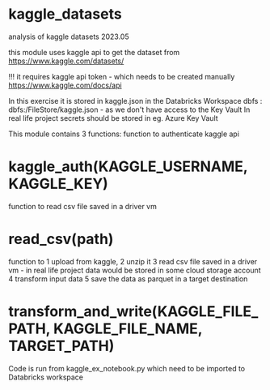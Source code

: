 # kaggle_datasets
analysis of kaggle datasets 2023.05


this module uses kaggle api to get the dataset from
https://www.kaggle.com/datasets/

!!! it requires kaggle api token - which needs to be created manually
https://www.kaggle.com/docs/api

In this exercise it is stored in kaggle.json in the Databricks Workspace dbfs : dbfs:/FileStore/kaggle.json - as we don't have access to the Key Vault
In real life project secrets should be stored in eg. Azure Key Vault

This module contains 3 functions:
  function to authenticate kaggle api
# kaggle_auth(KAGGLE_USERNAME, KAGGLE_KEY)

  function to read csv file saved in a driver vm
# read_csv(path)

  function to 
    1 upload from kaggle, 
    2 unzip it 
    3 read csv file saved in a driver vm - in real life project data would be stored in some cloud storage account
    4 transform input data
    5 save the data as parquet in a target destination
# transform_and_write(KAGGLE_FILE_PATH, KAGGLE_FILE_NAME, TARGET_PATH)

Code is run from kaggle_ex_notebook.py which need to be imported to Databricks workspace
